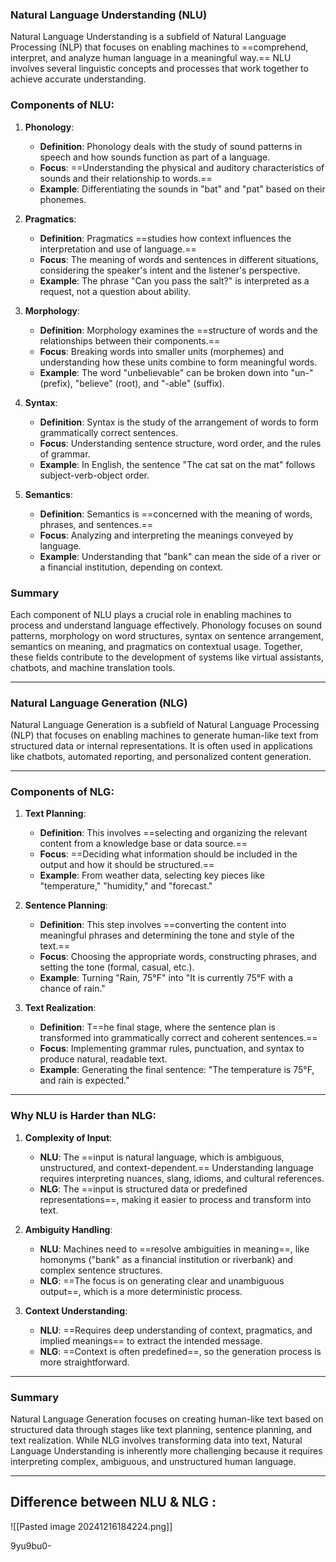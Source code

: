 
### Natural Language Understanding (NLU)

Natural Language Understanding is a subfield of Natural Language Processing (NLP) that focuses on enabling machines to ==comprehend, interpret, and analyze human language in a meaningful way.== NLU involves several linguistic concepts and processes that work together to achieve accurate understanding.

### Components of NLU:

1. **Phonology**:
    
    - **Definition**: Phonology deals with the study of sound patterns in speech and how sounds function as part of a language.
    - **Focus**: ==Understanding the physical and auditory characteristics of sounds and their relationship to words.==
    - **Example**: Differentiating the sounds in "bat" and "pat" based on their phonemes.
2. **Pragmatics**:
    
    - **Definition**: Pragmatics ==studies how context influences the interpretation and use of language.==
    - **Focus**: The meaning of words and sentences in different situations, considering the speaker's intent and the listener's perspective.
    - **Example**: The phrase "Can you pass the salt?" is interpreted as a request, not a question about ability.
3. **Morphology**:
    
    - **Definition**: Morphology examines the ==structure of words and the relationships between their components.==
    - **Focus**: Breaking words into smaller units (morphemes) and understanding how these units combine to form meaningful words.
    - **Example**: The word "unbelievable" can be broken down into "un-" (prefix), "believe" (root), and "-able" (suffix).
4. **Syntax**:
    
    - **Definition**: Syntax is the study of the arrangement of words to form grammatically correct sentences.
    - **Focus**: Understanding sentence structure, word order, and the rules of grammar.
    - **Example**: In English, the sentence "The cat sat on the mat" follows subject-verb-object order.
5. **Semantics**:
    
    - **Definition**: Semantics is ==concerned with the meaning of words, phrases, and sentences.==
    - **Focus**: Analyzing and interpreting the meanings conveyed by language.
    - **Example**: Understanding that "bank" can mean the side of a river or a financial institution, depending on context.

### Summary

Each component of NLU plays a crucial role in enabling machines to process and understand language effectively. Phonology focuses on sound patterns, morphology on word structures, syntax on sentence arrangement, semantics on meaning, and pragmatics on contextual usage. Together, these fields contribute to the development of systems like virtual assistants, chatbots, and machine translation tools.

<hr>



### Natural Language Generation (NLG)

Natural Language Generation is a subfield of Natural Language Processing (NLP) that focuses on enabling machines to generate human-like text from structured data or internal representations. It is often used in applications like chatbots, automated reporting, and personalized content generation.

---

### Components of NLG:

1. **Text Planning**:
    
    - **Definition**: This involves ==selecting and organizing the relevant content from a knowledge base or data source.==
    - **Focus**: ==Deciding what information should be included in the output and how it should be structured.==
    - **Example**: From weather data, selecting key pieces like "temperature," "humidity," and "forecast."
2. **Sentence Planning**:
    
    - **Definition**: This step involves ==converting the content into meaningful phrases and determining the tone and style of the text.==
    - **Focus**: Choosing the appropriate words, constructing phrases, and setting the tone (formal, casual, etc.).
    - **Example**: Turning "Rain, 75°F" into "It is currently 75°F with a chance of rain."
3. **Text Realization**:
     
    - **Definition**: T==he final stage, where the sentence plan is transformed into grammatically correct and coherent sentences.==
    - **Focus**: Implementing grammar rules, punctuation, and syntax to produce natural, readable text.
    - **Example**: Generating the final sentence: "The temperature is 75°F, and rain is expected."

---

### Why NLU is Harder than NLG:

1. **Complexity of Input**:
    
    - **NLU**: The ==input is natural language, which is ambiguous, unstructured, and context-dependent.== Understanding language requires interpreting nuances, slang, idioms, and cultural references.
    - **NLG**: The ==input is structured data or predefined representations==, making it easier to process and transform into text.
2. **Ambiguity Handling**:
    
    - **NLU**: Machines need to ==resolve ambiguities in meaning==, like homonyms ("bank" as a financial institution or riverbank) and complex sentence structures.
    - **NLG**: ==The focus is on generating clear and unambiguous output==, which is a more deterministic process.
3. **Context Understanding**:
    
    - **NLU**: ==Requires deep understanding of context, pragmatics, and implied meanings== to extract the intended message.
    - **NLG**: ==Context is often predefined==, so the generation process is more straightforward.

---

### Summary

Natural Language Generation focuses on creating human-like text based on structured data through stages like text planning, sentence planning, and text realization. While NLG involves transforming data into text, Natural Language Understanding is inherently more challenging because it requires interpreting complex, ambiguous, and unstructured human language.

<hr>


## Difference between NLU & NLG : 

![[Pasted image 20241216184224.png]]


9yu9bu0-